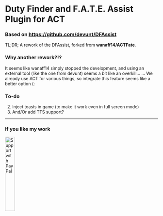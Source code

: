 # Duty Finder and F.A.T.E. Assist Plugin for ACT
### Based on https://github.com/devunt/DFAssist

TL;DR; A rework of the DFAssist, forked from **wanaff14/ACTFate**.

### Why another rework?!?
It seems like wanaff14 simply stopped the development, and using an external tool (like the one from devunt) seems a bit like an overkill...
... We already use ACT for various things, so integrate this feature seems like a better option (:

### To-do
2. Inject toasts in game (to make it work even in full screen mode)
3. And/Or add TTS support?

---

### If you like my work
<a href="https://www.paypal.me/ruggierocarlo">
  <img src="https://user-images.githubusercontent.com/3910202/35670996-5fb27278-073a-11e8-9a0a-7f951bbf04ff.png" width="25%" alt="Support with PayPal" />
</a>
